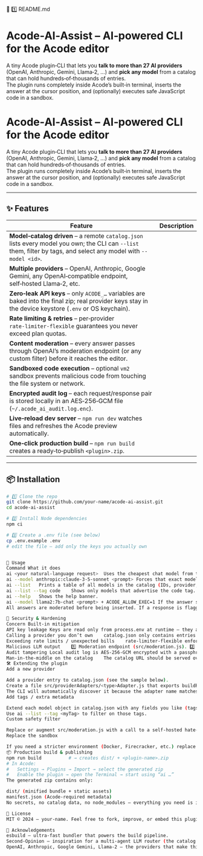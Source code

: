 📄 1️⃣ README.md
# Acode‑AI‑Assist  –  AI‑powered CLI for the Acode editor

A tiny Acode plugin‑CLI that lets you **talk to more than 27 AI providers** (OpenAI, Anthropic, Gemini, Llama‑2, …) and **pick any model** from a catalog that can hold hundreds‑of‑thousands of entries.  
The plugin runs completely inside Acode’s built‑in terminal, inserts the answer at the cursor position, and (optionally) executes safe JavaScript code in a sandbox.
# Acode‑AI‑Assist  –  AI‑powered CLI for the Acode editor

A tiny Acode plugin‑CLI that lets you **talk to more than 27 AI providers** (OpenAI, Anthropic, Gemini, Llama‑2, …) and **pick any model** from a catalog that can hold hundreds‑of‑thousands of entries.  
The plugin runs completely inside Acode’s built‑in terminal, inserts the answer at the cursor position, and (optionally) executes safe JavaScript code in a sandbox.

---

## ✨ Features

| Feature | Description |
|---------|-------------|
| **Model‑catalog driven** – a remote `catalog.json` lists every model you own; the CLI can `--list` them, filter by tags, and select any model with `--model <id>`. |
| **Multiple providers** – OpenAI, Anthropic, Google Gemini, any OpenAI‑compatible endpoint, self‑hosted Llama‑2, etc. |
| **Zero‑leak API keys** – only `ACODE_…` variables are baked into the final zip; real provider keys stay in the device keystore (`.env` or OS keychain). |
| **Rate limiting & retries** – per‑provider `rate‑limiter-flexible` guarantees you never exceed plan quotas. |
| **Content moderation** – every answer passes through OpenAI’s moderation endpoint (or any custom filter) before it reaches the editor. |
| **Sandboxed code execution** – optional `vm2` sandbox prevents malicious code from touching the file system or network. |
| **Encrypted audit log** – each request/response pair is stored locally in an AES‑256‑GCM file (`~/.acode_ai_audit.log.enc`). |
| **Live‑reload dev server** – `npm run dev` watches files and refreshes the Acode preview automatically. |
| **One‑click production build** – `npm run build` creates a ready‑to‑publish `<plugin>.zip`. |

---

## 📦 Installation

```bash
# 1️⃣ Clone the repo
git clone https://github.com/your‑name/acode‑ai‑assist.git
cd acode‑ai‑assist

# 2️⃣ Install Node dependencies
npm ci

# 3️⃣ Create a .env file (see below)
cp .env.example .env
# edit the file – add only the keys you actually own


🚀 Usage
Command	What it does
ai <your natural‑language request>	Uses the cheapest chat model from the catalog.
ai --model anthropic:claude-3-5-sonnet <prompt>	Forces that exact model.
ai --list	Prints a table of all models in the catalog (IDs, provider, tags, price).
ai --list --tag code	Shows only models that advertise the code tag.
ai --help	Shows the help banner.
ai --model llama2:7b-chat <prompt> + ACODE_ALLOW_EXEC=1	If the answer starts with a shebang (#!/usr/bin/env node) it will be run inside a vm2 sandbox and the sandbox output will be printed.
All answers are moderated before being inserted. If a response is flagged, you’ll see a toast warning and the text will not be written to the editor.

🔐 Security & Hardening
Concern	Built‑in mitigation
API key leakage	Keys are read only from process.env at runtime – they are never bundled into the final zip.
Calling a provider you don’t own	catalog.json only contains entries you have added; the CLI validates that the provider appears in ACODE_AVAILABLE_PROVIDERS.
Exceeding rate limits / unexpected bills	rate‑limiter-flexible enforces per‑provider limits (configurable in src/networkGuard.js).
Malicious LLM output	1️⃣ Moderation endpoint (src/moderation.js). 2️⃣ Optional sandboxed JS execution (src/runner.js). 3️⃣ Sanitisation of HTML (sanitize-html).
Audit tampering	Local audit log is AES‑256‑GCM encrypted with a passphrase you keep offline (src/audit.js).
Man‑in‑the‑middle on the catalog	The catalog URL should be served over HTTPS; you can also pin a SHA‑256 hash of the file and verify it on download (add a simple checksum step in catalogClient.js if you wish).
🛠️ Extending the plugin
Add a new provider

Add a provider entry to catalog.json (see the sample below).
Create a file src/providerAdapters/<type>Adapter.js that exports buildRequest({model, provider, prompt}).
The CLI will automatically discover it because the adapter name matches provider.type.
Add tags / extra metadata

Extend each model object in catalog.json with any fields you like (tags, price, description).
Use ai --list --tag <myTag> to filter on those tags.
Custom safety filter

Replace or augment src/moderation.js with a call to a self‑hosted hate‑speech filter, a locally‑run toxic‑comment model, etc.
Replace the sandbox

If you need a stricter environment (Docker, Firecracker, etc.) replace the runJS function in src/runner.js with your own executor; keep the same return shape {stdout,stderr,error}.
📦 Production build & publishing
npm run build          # → creates dist/ + <plugin‑name>.zip
# In Acode:
#   Settings → Plugins → Import → select the generated zip
#   Enable the plugin → open the Terminal → start using “ai …”
The generated zip contains only:

dist/ (minified bundle + static assets)
manifest.json (Acode‑required metadata)
No secrets, no catalog data, no node_modules – everything you need is inside the bundle.

📜 License
MIT © 2024 – your‑name. Feel free to fork, improve, or embed this plugin in any project you like.

🙏 Acknowledgements
esbuild – ultra‑fast bundler that powers the build pipeline.
Second‑Opinion – inspiration for a multi‑agent LLM router (the catalog concept).
OpenAI, Anthropic, Google Gemini, Llama‑2 – the providers that make this possible.
